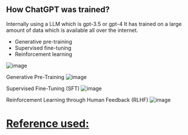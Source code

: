 ## How ChatGPT was trained?
Internally using a LLM which is gpt-3.5 or gpt-4
It has trained on a large amount of data which is available all over the internet.

* Generative pre-training
* Supervised fine-tuning
* Reinforcement learning

![image](https://github.com/LetsDoIt298/GenAI/assets/90137904/d318ea06-5401-4bab-a7fa-5cdadb3056a9)

Generative Pre-Training
![image](https://github.com/LetsDoIt298/GenAI/assets/90137904/84375104-46f4-4c6e-8e19-8a20523b59b6)

Supervised Fine-Tuning (SFT)
![image](https://github.com/LetsDoIt298/GenAI/assets/90137904/4a452244-a396-47ff-b5d5-1d2a671792fa)

Reinforcement Learning through Human Feedback (RLHF)
![image](https://github.com/LetsDoIt298/GenAI/assets/90137904/0f3fad9e-811f-4e65-877e-c286ebfcccf0)

# [Reference used:](https://www.linkedin.com/pulse/discover-how-chatgpt-istrained-pradeep-menon/)








